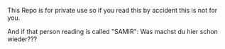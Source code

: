This Repo is for private use so if you read this by accident this is not for you.

And if that person reading is called "SAMIR": Was machst du hier schon wieder???
